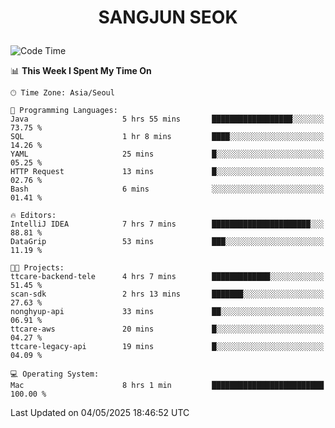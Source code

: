 <h1>
 <p align="center">
   SANGJUN SEOK
 </p>
</h1>

<!--START_SECTION:waka-->
![Code Time](http://img.shields.io/badge/Code%20Time-4%2C283%20hrs%2010%20mins-blue)

📊 **This Week I Spent My Time On** 

```text
🕑︎ Time Zone: Asia/Seoul

💬 Programming Languages: 
Java                     5 hrs 55 mins       ██████████████████░░░░░░░   73.75 % 
SQL                      1 hr 8 mins         ████░░░░░░░░░░░░░░░░░░░░░   14.26 % 
YAML                     25 mins             █░░░░░░░░░░░░░░░░░░░░░░░░   05.25 % 
HTTP Request             13 mins             █░░░░░░░░░░░░░░░░░░░░░░░░   02.76 % 
Bash                     6 mins              ░░░░░░░░░░░░░░░░░░░░░░░░░   01.41 % 

🔥 Editors: 
IntelliJ IDEA            7 hrs 7 mins        ██████████████████████░░░   88.81 % 
DataGrip                 53 mins             ███░░░░░░░░░░░░░░░░░░░░░░   11.19 % 

🐱‍💻 Projects: 
ttcare-backend-tele      4 hrs 7 mins        █████████████░░░░░░░░░░░░   51.45 % 
scan-sdk                 2 hrs 13 mins       ███████░░░░░░░░░░░░░░░░░░   27.63 % 
nonghyup-api             33 mins             ██░░░░░░░░░░░░░░░░░░░░░░░   06.91 % 
ttcare-aws               20 mins             █░░░░░░░░░░░░░░░░░░░░░░░░   04.27 % 
ttcare-legacy-api        19 mins             █░░░░░░░░░░░░░░░░░░░░░░░░   04.09 % 

💻 Operating System: 
Mac                      8 hrs 1 min         █████████████████████████   100.00 % 
```


 Last Updated on 04/05/2025 18:46:52 UTC
<!--END_SECTION:waka-->
